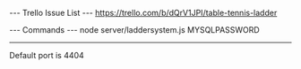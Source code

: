 --- Trello Issue List ---
https://trello.com/b/dQrV1JPI/table-tennis-ladder

--- Commands ---
node server/laddersystem.js MYSQLPASSWORD

------
Default port is 4404